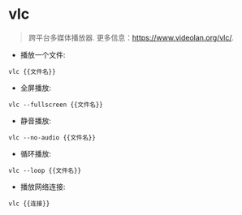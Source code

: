 # vlc

> 跨平台多媒体播放器.
> 更多信息：<https://www.videolan.org/vlc/>.

- 播放一个文件:

`vlc {{文件名}}`

- 全屏播放:

`vlc --fullscreen {{文件名}}`

- 静音播放:

`vlc --no-audio {{文件名}}`

- 循环播放:

`vlc --loop {{文件名}}`

- 播放网络连接:

`vlc {{连接}}`
